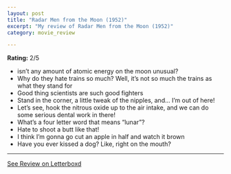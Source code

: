 ```yaml
---
layout: post
title: "Radar Men from the Moon (1952)"
excerpt: "My review of Radar Men from the Moon (1952)"
category: movie_review

---
```


**Rating:** 2/5

* isn’t any amount of atomic energy on the moon unusual?
* Why do they hate trains so much? Well, it’s not so much the trains as what they stand for
* Good thing scientists are such good fighters
* Stand in the corner, a little tweak of the nipples, and… I’m out of here!
* Let’s see, hook the nitrous oxide up to the air intake, and we can do some serious dental work in there!
* What’s a four letter word that means “lunar”?
* Hate to shoot a butt like that!
* I think I’m gonna go cut an apple in half and watch it brown
* Have you ever kissed a dog? Like, right on the mouth?

<hr>

[See Review on Letterboxd](https://boxd.it/4xswER)
